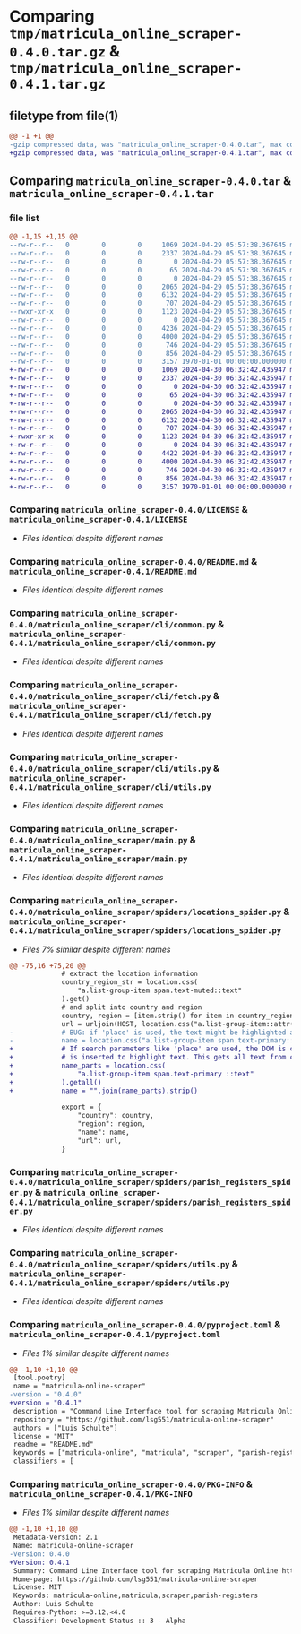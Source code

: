 # Comparing `tmp/matricula_online_scraper-0.4.0.tar.gz` & `tmp/matricula_online_scraper-0.4.1.tar.gz`

## filetype from file(1)

```diff
@@ -1 +1 @@
-gzip compressed data, was "matricula_online_scraper-0.4.0.tar", max compression
+gzip compressed data, was "matricula_online_scraper-0.4.1.tar", max compression
```

## Comparing `matricula_online_scraper-0.4.0.tar` & `matricula_online_scraper-0.4.1.tar`

### file list

```diff
@@ -1,15 +1,15 @@
--rw-r--r--   0        0        0     1069 2024-04-29 05:57:38.367645 matricula_online_scraper-0.4.0/LICENSE
--rw-r--r--   0        0        0     2337 2024-04-29 05:57:38.367645 matricula_online_scraper-0.4.0/README.md
--rw-r--r--   0        0        0        0 2024-04-29 05:57:38.367645 matricula_online_scraper-0.4.0/matricula_online_scraper/__init__.py
--rw-r--r--   0        0        0       65 2024-04-29 05:57:38.367645 matricula_online_scraper-0.4.0/matricula_online_scraper/__main__.py
--rw-r--r--   0        0        0        0 2024-04-29 05:57:38.367645 matricula_online_scraper-0.4.0/matricula_online_scraper/cli/__init__.py
--rw-r--r--   0        0        0     2065 2024-04-29 05:57:38.367645 matricula_online_scraper-0.4.0/matricula_online_scraper/cli/common.py
--rw-r--r--   0        0        0     6132 2024-04-29 05:57:38.367645 matricula_online_scraper-0.4.0/matricula_online_scraper/cli/fetch.py
--rw-r--r--   0        0        0      707 2024-04-29 05:57:38.367645 matricula_online_scraper-0.4.0/matricula_online_scraper/cli/utils.py
--rwxr-xr-x   0        0        0     1123 2024-04-29 05:57:38.367645 matricula_online_scraper-0.4.0/matricula_online_scraper/main.py
--rw-r--r--   0        0        0        0 2024-04-29 05:57:38.367645 matricula_online_scraper-0.4.0/matricula_online_scraper/spiders/__init__.py
--rw-r--r--   0        0        0     4236 2024-04-29 05:57:38.367645 matricula_online_scraper-0.4.0/matricula_online_scraper/spiders/locations_spider.py
--rw-r--r--   0        0        0     4000 2024-04-29 05:57:38.367645 matricula_online_scraper-0.4.0/matricula_online_scraper/spiders/parish_registers_spider.py
--rw-r--r--   0        0        0      746 2024-04-29 05:57:38.367645 matricula_online_scraper-0.4.0/matricula_online_scraper/spiders/utils.py
--rw-r--r--   0        0        0      856 2024-04-29 05:57:38.367645 matricula_online_scraper-0.4.0/pyproject.toml
--rw-r--r--   0        0        0     3157 1970-01-01 00:00:00.000000 matricula_online_scraper-0.4.0/PKG-INFO
+-rw-r--r--   0        0        0     1069 2024-04-30 06:32:42.435947 matricula_online_scraper-0.4.1/LICENSE
+-rw-r--r--   0        0        0     2337 2024-04-30 06:32:42.435947 matricula_online_scraper-0.4.1/README.md
+-rw-r--r--   0        0        0        0 2024-04-30 06:32:42.435947 matricula_online_scraper-0.4.1/matricula_online_scraper/__init__.py
+-rw-r--r--   0        0        0       65 2024-04-30 06:32:42.435947 matricula_online_scraper-0.4.1/matricula_online_scraper/__main__.py
+-rw-r--r--   0        0        0        0 2024-04-30 06:32:42.435947 matricula_online_scraper-0.4.1/matricula_online_scraper/cli/__init__.py
+-rw-r--r--   0        0        0     2065 2024-04-30 06:32:42.435947 matricula_online_scraper-0.4.1/matricula_online_scraper/cli/common.py
+-rw-r--r--   0        0        0     6132 2024-04-30 06:32:42.435947 matricula_online_scraper-0.4.1/matricula_online_scraper/cli/fetch.py
+-rw-r--r--   0        0        0      707 2024-04-30 06:32:42.435947 matricula_online_scraper-0.4.1/matricula_online_scraper/cli/utils.py
+-rwxr-xr-x   0        0        0     1123 2024-04-30 06:32:42.435947 matricula_online_scraper-0.4.1/matricula_online_scraper/main.py
+-rw-r--r--   0        0        0        0 2024-04-30 06:32:42.435947 matricula_online_scraper-0.4.1/matricula_online_scraper/spiders/__init__.py
+-rw-r--r--   0        0        0     4422 2024-04-30 06:32:42.435947 matricula_online_scraper-0.4.1/matricula_online_scraper/spiders/locations_spider.py
+-rw-r--r--   0        0        0     4000 2024-04-30 06:32:42.435947 matricula_online_scraper-0.4.1/matricula_online_scraper/spiders/parish_registers_spider.py
+-rw-r--r--   0        0        0      746 2024-04-30 06:32:42.435947 matricula_online_scraper-0.4.1/matricula_online_scraper/spiders/utils.py
+-rw-r--r--   0        0        0      856 2024-04-30 06:32:42.435947 matricula_online_scraper-0.4.1/pyproject.toml
+-rw-r--r--   0        0        0     3157 1970-01-01 00:00:00.000000 matricula_online_scraper-0.4.1/PKG-INFO
```

### Comparing `matricula_online_scraper-0.4.0/LICENSE` & `matricula_online_scraper-0.4.1/LICENSE`

 * *Files identical despite different names*

### Comparing `matricula_online_scraper-0.4.0/README.md` & `matricula_online_scraper-0.4.1/README.md`

 * *Files identical despite different names*

### Comparing `matricula_online_scraper-0.4.0/matricula_online_scraper/cli/common.py` & `matricula_online_scraper-0.4.1/matricula_online_scraper/cli/common.py`

 * *Files identical despite different names*

### Comparing `matricula_online_scraper-0.4.0/matricula_online_scraper/cli/fetch.py` & `matricula_online_scraper-0.4.1/matricula_online_scraper/cli/fetch.py`

 * *Files identical despite different names*

### Comparing `matricula_online_scraper-0.4.0/matricula_online_scraper/cli/utils.py` & `matricula_online_scraper-0.4.1/matricula_online_scraper/cli/utils.py`

 * *Files identical despite different names*

### Comparing `matricula_online_scraper-0.4.0/matricula_online_scraper/main.py` & `matricula_online_scraper-0.4.1/matricula_online_scraper/main.py`

 * *Files identical despite different names*

### Comparing `matricula_online_scraper-0.4.0/matricula_online_scraper/spiders/locations_spider.py` & `matricula_online_scraper-0.4.1/matricula_online_scraper/spiders/locations_spider.py`

 * *Files 7% similar despite different names*

```diff
@@ -75,16 +75,20 @@
             # extract the location information
             country_region_str = location.css(
                 "a.list-group-item span.text-muted::text"
             ).get()
             # and split into country and region
             country, region = [item.strip() for item in country_region_str.split("•")]
             url = urljoin(HOST, location.css("a.list-group-item::attr('href')").get())
-            # BUG: if 'place' is used, the text might be highlighted and <mark> inside
-            name = location.css("a.list-group-item span.text-primary::text").get()
+            # If search parameters like 'place' are used, the DOM is changed and a <mark>
+            # is inserted to highlight text. This gets all text from childnodes and joins them.
+            name_parts = location.css(
+                "a.list-group-item span.text-primary ::text"
+            ).getall()
+            name = "".join(name_parts).strip()
 
             export = {
                 "country": country,
                 "region": region,
                 "name": name,
                 "url": url,
             }
```

### Comparing `matricula_online_scraper-0.4.0/matricula_online_scraper/spiders/parish_registers_spider.py` & `matricula_online_scraper-0.4.1/matricula_online_scraper/spiders/parish_registers_spider.py`

 * *Files identical despite different names*

### Comparing `matricula_online_scraper-0.4.0/matricula_online_scraper/spiders/utils.py` & `matricula_online_scraper-0.4.1/matricula_online_scraper/spiders/utils.py`

 * *Files identical despite different names*

### Comparing `matricula_online_scraper-0.4.0/pyproject.toml` & `matricula_online_scraper-0.4.1/pyproject.toml`

 * *Files 1% similar despite different names*

```diff
@@ -1,10 +1,10 @@
 [tool.poetry]
 name = "matricula-online-scraper"
-version = "0.4.0"
+version = "0.4.1"
 description = "Command Line Interface tool for scraping Matricula Online https://data.matricula-online.eu."
 repository = "https://github.com/lsg551/matricula-online-scraper"
 authors = ["Luis Schulte"]
 license = "MIT"
 readme = "README.md"
 keywords = ["matricula-online", "matricula", "scraper", "parish-registers"]
 classifiers = [
```

### Comparing `matricula_online_scraper-0.4.0/PKG-INFO` & `matricula_online_scraper-0.4.1/PKG-INFO`

 * *Files 1% similar despite different names*

```diff
@@ -1,10 +1,10 @@
 Metadata-Version: 2.1
 Name: matricula-online-scraper
-Version: 0.4.0
+Version: 0.4.1
 Summary: Command Line Interface tool for scraping Matricula Online https://data.matricula-online.eu.
 Home-page: https://github.com/lsg551/matricula-online-scraper
 License: MIT
 Keywords: matricula-online,matricula,scraper,parish-registers
 Author: Luis Schulte
 Requires-Python: >=3.12,<4.0
 Classifier: Development Status :: 3 - Alpha
```

